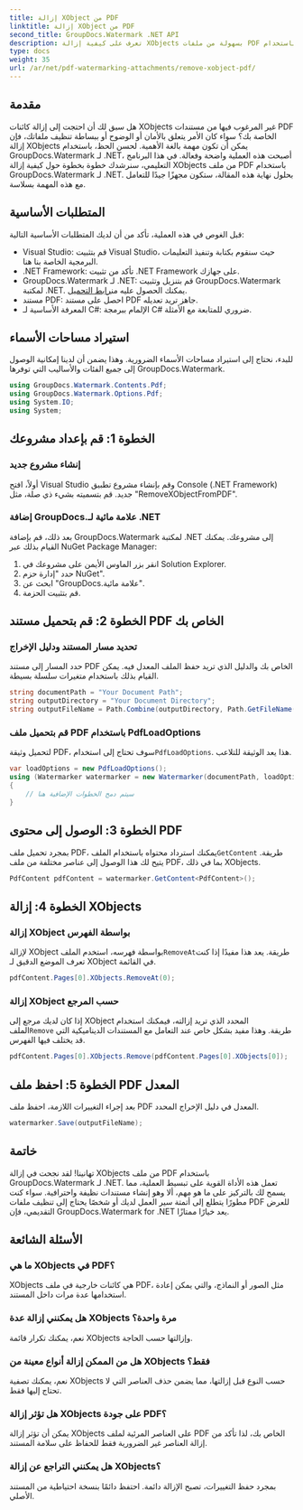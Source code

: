 ```yaml
---
title: إزالة XObject من PDF
linktitle: إزالة XObject من PDF
second_title: GroupDocs.Watermark .NET API
description: تعرف على كيفية إزالة XObjects بسهولة من ملفات PDF باستخدام GroupDocs.Watermark لـ .NET من خلال برنامجنا التعليمي الشامل خطوة بخطوة.
type: docs
weight: 35
url: /ar/net/pdf-watermarking-attachments/remove-xobject-pdf/
---
```

## مقدمة
هل سبق لك أن احتجت إلى إزالة كائنات XObjects غير المرغوب فيها من مستندات PDF الخاصة بك؟ سواء كان الأمر يتعلق بالأمان أو الوضوح أو ببساطة تنظيف ملفاتك، فإن إزالة XObjects يمكن أن تكون مهمة بالغة الأهمية. لحسن الحظ، باستخدام GroupDocs.Watermark لـ .NET، أصبحت هذه العملية واضحة وفعالة. في هذا البرنامج التعليمي، سنرشدك خطوة بخطوة حول كيفية إزالة XObjects من ملف PDF باستخدام GroupDocs.Watermark لـ .NET. بحلول نهاية هذه المقالة، ستكون مجهزًا جيدًا للتعامل مع هذه المهمة بسلاسة.
## المتطلبات الأساسية
قبل الغوص في هذه العملية، تأكد من أن لديك المتطلبات الأساسية التالية:
- Visual Studio: قم بتثبيت Visual Studio، حيث سنقوم بكتابة وتنفيذ التعليمات البرمجية الخاصة بنا هنا.
- .NET Framework: تأكد من تثبيت .NET Framework على جهازك.
-  GroupDocs.Watermark لـ .NET: قم بتنزيل وتثبيت GroupDocs.Watermark لمكتبة .NET. يمكنك الحصول عليه من[رابط التحميل](https://releases.groupdocs.com/Watermark/net/).
- مستند PDF: احصل على مستند PDF جاهز تريد تعديله.
- المعرفة الأساسية لـ C#: الإلمام ببرمجة C# ضروري للمتابعة مع الأمثلة.
## استيراد مساحات الأسماء
للبدء، نحتاج إلى استيراد مساحات الأسماء الضرورية. وهذا يضمن أن لدينا إمكانية الوصول إلى جميع الفئات والأساليب التي توفرها GroupDocs.Watermark.
```csharp
using GroupDocs.Watermark.Contents.Pdf;
using GroupDocs.Watermark.Options.Pdf;
using System.IO;
using System;
```
## الخطوة 1: قم بإعداد مشروعك
### إنشاء مشروع جديد
أولاً، افتح Visual Studio وقم بإنشاء مشروع تطبيق Console (.NET Framework) جديد. قم بتسميته بشيء ذي صلة، مثل "RemoveXObjectFromPDF".
### إضافة GroupDocs.علامة مائية لـ .NET
بعد ذلك، قم بإضافة GroupDocs.Watermark لمكتبة .NET إلى مشروعك. يمكنك القيام بذلك عبر NuGet Package Manager:
1. انقر بزر الماوس الأيمن على مشروعك في Solution Explorer.
2. حدد "إدارة حزم NuGet".
3. ابحث عن "GroupDocs.علامة مائية".
4. قم بتثبيت الحزمة.
## الخطوة 2: قم بتحميل مستند PDF الخاص بك
### تحديد مسار المستند ودليل الإخراج
حدد المسار إلى مستند PDF الخاص بك والدليل الذي تريد حفظ الملف المعدل فيه. يمكن القيام بذلك باستخدام متغيرات سلسلة بسيطة.
```csharp
string documentPath = "Your Document Path";
string outputDirectory = "Your Document Directory";
string outputFileName = Path.Combine(outputDirectory, Path.GetFileName(documentPath));
```
### قم بتحميل ملف PDF باستخدام PdfLoadOptions
 لتحميل وثيقة PDF، سوف تحتاج إلى استخدام`PdfLoadOptions`. هذا يعد الوثيقة للتلاعب.
```csharp
var loadOptions = new PdfLoadOptions();
using (Watermarker watermarker = new Watermarker(documentPath, loadOptions))
{
    // سيتم دمج الخطوات الإضافية هنا
}
```
## الخطوة 3: الوصول إلى محتوى PDF
 بمجرد تحميل ملف PDF، يمكنك استرداد محتواه باستخدام الملف`GetContent` طريقة. يتيح لك هذا الوصول إلى عناصر مختلفة من ملف PDF، بما في ذلك XObjects.
```csharp
PdfContent pdfContent = watermarker.GetContent<PdfContent>();
```
## الخطوة 4: إزالة XObjects
### إزالة XObject بواسطة الفهرس
 لإزالة XObject بواسطة فهرسه، استخدم الملف`RemoveAt`طريقة. يعد هذا مفيدًا إذا كنت تعرف الموضع الدقيق لـ XObject في القائمة.
```csharp
pdfContent.Pages[0].XObjects.RemoveAt(0);
```
### إزالة XObject حسب المرجع
 إذا كان لديك مرجع إلى XObject المحدد الذي تريد إزالته، فيمكنك استخدام الملف`Remove` طريقة. وهذا مفيد بشكل خاص عند التعامل مع المستندات الديناميكية التي قد يختلف فيها الفهرس.
```csharp
pdfContent.Pages[0].XObjects.Remove(pdfContent.Pages[0].XObjects[0]);
```
## الخطوة 5: احفظ ملف PDF المعدل
بعد إجراء التغييرات اللازمة، احفظ ملف PDF المعدل في دليل الإخراج المحدد.
```csharp
watermarker.Save(outputFileName);
```
## خاتمة
تهانينا! لقد نجحت في إزالة XObjects من ملف PDF باستخدام GroupDocs.Watermark لـ .NET. تعمل هذه الأداة القوية على تبسيط العملية، مما يسمح لك بالتركيز على ما هو مهم، ألا وهو إنشاء مستندات نظيفة واحترافية. سواء كنت مطورًا يتطلع إلى أتمتة سير العمل لديك أو شخصًا يحتاج إلى تنظيف ملفات PDF للعرض التقديمي، فإن GroupDocs.Watermark for .NET يعد خيارًا ممتازًا.
## الأسئلة الشائعة
### ما هي XObjects في PDF؟
XObjects هي كائنات خارجية في ملف PDF، مثل الصور أو النماذج، والتي يمكن إعادة استخدامها عدة مرات داخل المستند.
### هل يمكنني إزالة عدة XObjects مرة واحدة؟
نعم، يمكنك تكرار قائمة XObjects وإزالتها حسب الحاجة.
### هل من الممكن إزالة أنواع معينة من XObjects فقط؟
نعم، يمكنك تصفية XObjects حسب النوع قبل إزالتها، مما يضمن حذف العناصر التي لا تحتاج إليها فقط.
### هل تؤثر إزالة XObjects على جودة PDF؟
يمكن أن تؤثر إزالة XObjects على العناصر المرئية لملف PDF الخاص بك، لذا تأكد من إزالة العناصر غير الضرورية فقط للحفاظ على سلامة المستند.
### هل يمكنني التراجع عن إزالة XObjects؟
بمجرد حفظ التغييرات، تصبح الإزالة دائمة. احتفظ دائمًا بنسخة احتياطية من المستند الأصلي.